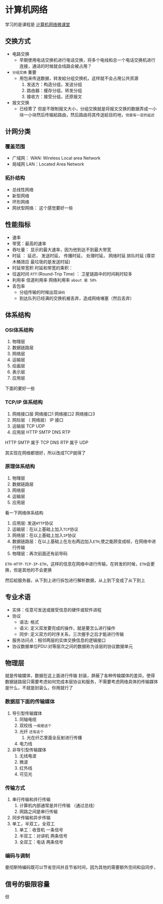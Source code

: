 # 计算机网络

学习的是课程是 [计算机网络微课堂](https://www.bilibili.com/video/BV1c4411d7jb/?p=1)

## 交换方式

- 电路交换
  - 早期使用电话交换机进行电话交换，将多个电线和总一个电话交换机进行连接，通话的时候就会线路会被占用？
- `分组交换` 重要
  - 用包来传送数据，转发給分组交换机，这样就不会占用公共资源
    1. 发送方：构造分组，发送分组
    2. 路由器：缓存分组，转发分组
    3. 接收方：接受分组，还原报文
- 报文交换
  - 已经寄了 但是不限制报文大小，分组交换就是将报文交换的数据弄成一小块一小块然后传输給路由，然后路由将其传送給目的地，`但是有一定的延迟`

## 计网分类

### 覆盖范围

- 广域网： WAN:  Wireless Local area Network
- 局域网 LAN：Located Area Network

### 拓扑结构

- 总线性网络
- 新型网络
- 环形网络
- 网状型网络： 这个感觉要好一些

## 性能指标

- 速率
- 带宽：最高的速率
- 吞吐量： 显示的最大速率，因为他到达不到最大带宽
- 时延 ： 延迟， 发送时延， 传播时延， 处理时延， 网络时延 排队时延 (尊崇木桶效应 最垃圾的是发送时延)
- 时延带宽积 时延和带宽的乘积： 
- 往返时间 `RTT`:(Round-Trip Time) ： 卫星链路中的时间耗时较多
- 利用率  信道利用率 网络利用率 `about 是 50%`
- 丢包率
  - 分组传输的时候出现`误码`
  - 到达队列已经满的交换机被丢弃，造成网络堵塞（然后丢弃）

## 体系结构

### OSI体系结构

1. 物理层
2. 数据链路层
3. 网络层
4. 运输层
5. 绘画层
6. 表示层
7. 应用层

下面的要好一些

### TCP/IP 体系结构

1. 网络接口层 网络接口1 网络接口2 网络接口3
2. 网际层 （ 网络层） IP 接口
3. 运输层 TCP UDP
4. 应用层 HTTP SMTP DNS RTP

HTTP SMTP 属于 TCP
DNS RTP 属于 UDP

其实现在网络都很好，所以改成TCP就得了

### 原理体系结构

1. 物理层
2. 数据链路层
3. 网络层
4. 运输层
5. 应用层

看一下网络体系结构

1. 应用层: 发送`HTTP`协议
2. 运输层：在以上基础上加入`TCP`协议
3. 网络层：在以上基础上加入`IP`协议
4. 数据链路层：在以上基础上在左右两边加入`ETH`,使之能顾变成帧，在网络中进行传输
5. 物理层：再次前面还有前导码

`ETH-HTTP-TCP-IP-ETH`，这样的信息在网络中进行传输，在转发的时候，`ETH`会更换，但是其他的不会更换

然后給服务器，从下到上进行拆包进行解析数据，从上到下变成了从下到上

## 专业术语

- 实体：任意可发送或接受信息的硬件或软件进程
- 协议
  - 语法: 格式
  - 语义: 定义双发要完成的操作，就是要怎么进行操作
  - 同步: 定义双方的时序关系，三次握手之后才能进行传输
- 服务访问点：相邻两层的实体交换信息的逻辑接口
- 协议数据单位PDU:对等层次之间的数据称为该层的协议数据单元

## 物理层

就是传输媒体，数据在这上面进行传输
封装，屏蔽了各种传输媒体的差异。使得数据链路层只需要考虑如何完成本层协议和服务，不需要考虑网络具体的传输媒体是什么，不就是封装么，你用就行了

### 数据层下面的传输媒体

1. 导引型传输媒体
   1. 同轴电缆
   2. 双绞线 `一般是这个`
   3. 光纤 `还有这个`
      1. 光在纤芯里面全反射进行传播
   4. 电力线
2. 非导引型传输媒体
   1. 无线电波
   2. 微波
   3. 红外线
   4. 可见光

### 传输方式

1. 串行传输和并行传输
   1. 计算机内部通常是并行传输 （通过总线）
   2. 网路之间是串行传输
2. 同步传输和异步传输
3. 单工，半双工，全双工
   1. 单工：收音机 一条信号
   2. 半双工：对讲机 两条信号
   3. 全双工：电话 两条信号

### 编码与调制

曼彻斯特编码既可以节省空间并且节省时间，因为其他的需要额外空间和自同步，

## 信号的极限容量

但